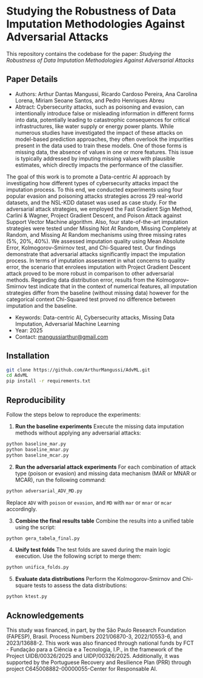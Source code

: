 # Studying the Robustness of Data Imputation Methodologies Against Adversarial Attacks

This repository contains the codebase for the paper: *Studying the Robustness of Data Imputation Methodologies Against Adversarial Attacks*

## Paper Details
- Authors: Arthur Dantas Mangussi, Ricardo Cardoso Pereira, Ana Carolina Lorena, Miriam Seoane Santos, and Pedro Henriques Abreu
- Abtract: Cybersecurity attacks, such as poisoning and evasion, can intentionally introduce false or misleading information in different forms into data, potentially leading to catastrophic consequences for critical infrastructures, like water supply or energy power plants. While numerous studies have investigated the impact of these attacks on model-based prediction approaches, they often overlook the impurities present in the data used to train these models. One of those forms is missing data, the absence of values in one or more features. This issue is typically addressed by imputing missing values with plausible estimates, which directly impacts the performance of the classifier. 

The goal of this work is to promote a Data-centric AI approach by investigating how different types of cybersecurity attacks impact the imputation process. To this end, we conducted experiments using four popular evasion and poisoning attacks strategies across 29 real-world datasets, and the NSL-KDD dataset was used as case study. For the adversarial attack strategies, we employed the Fast Gradient Sign Method, Carlini \& Wagner, Project Gradient Descent, and Poison Attack against Support Vector Machine algorithm. Also, four state-of-the-art imputation strategies were tested under Missing Not At Random, Missing Completely at Random, and Missing At Random mechanisms using three missing rates (5\%, 20\%, 40\%). We assessed imputation quality using Mean Absolute Error, Kolmogorov–Smirnov test, and Chi-Squared test. Our findings demonstrate that adversarial attacks significantly impact the imputation process. In terms of imputation assessment in what concerns to quality error, the scenario that enrolees imputation with Project Gradient Descent attack proved to be more robust in comparison to other adversarial methods. Regarding data distribution error, results from the Kolmogorov–Smirnov test indicate that in the context of numerical features, all imputation strategies differ from the baseline (without missing data) however for the categorical context Chi-Squared test proved no difference between imputation and the baseline.
- Keywords: Data-centric AI, Cybersecurity attacks, Missing Data Imputation, Adversarial Machine Learning
- Year: 2025
- Contact: mangussiarthur@gmail.com

## Installation
```bash
git clone https://github.com/ArthurMangussi/AdvML.git
cd AdvML
pip install -r requirements.txt
```

## Reproducibility
Follow the steps below to reproduce the experiments:
1. **Run the baseline experiments**
Execute the missing data imputation methods without applying any adversarial attacks:
```bash
python baseline_mar.py
python baseline_mnar.py
python baseline_mcar.py
```
2. **Run the adversarial attack experiments**
For each combination of attack type (poison or evasion) and missing data mechanism (MAR or MNAR or MCAR), run the following command:
```bash
python adversarial_ADV_MD.py
```
Replace ```ADV``` with ```poison``` or ```evasion```, and ```MD``` with ```mar``` or ```mnar``` or ```mcar``` accordingly.

3. **Combine the final results table**
Combine the results into a unified table using the script:
```bash
python gera_tabela_final.py
```
4. **Unify test folds**
The test folds are saved during the main logic execution. Use the following script to merge them:
```bash
python unifica_folds.py
```
5. **Evaluate data distributions**
Perform the Kolmogorov-Smirnov and Chi-square tests to assess the data distributions:
```bash
python ktest.py
```

## Acknowledgements
This study was financed, in part, by the São Paulo Research Foundation (FAPESP), Brasil. Process Numbers 2021/06870-3, 2022/10553-6, and 2023/13688-2. This work was also financed through national funds by FCT - Fundação para a Ciência e a Tecnologia, I.P., in the framework of the Project UIDB/00326/2025 and UIDP/00326/2025. Additionally, it was supported by the Portuguese Recovery and Resilience Plan (PRR) through project C645008882-00000055-Center for Responsable AI.
